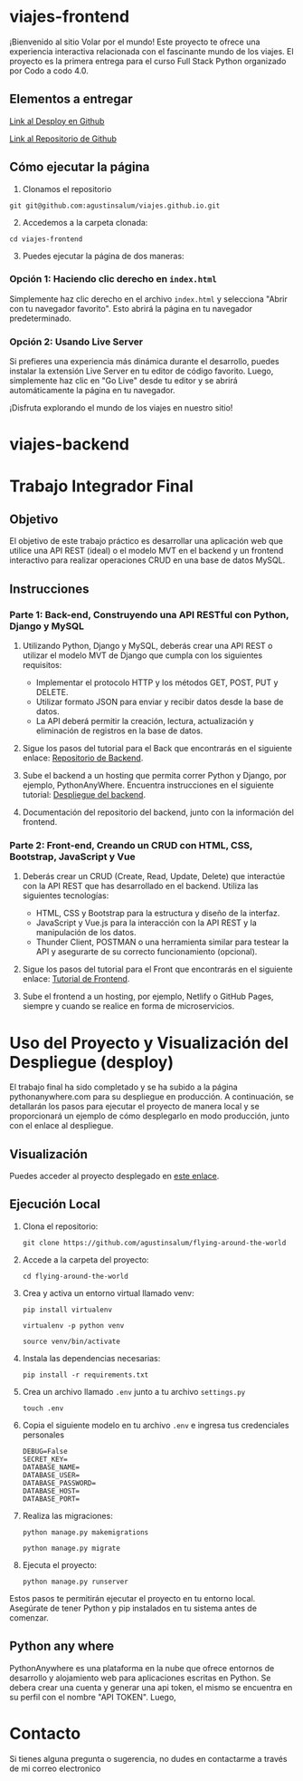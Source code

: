 # viajes-frontend

¡Bienvenido al sitio Volar por el mundo! Este proyecto te ofrece una experiencia interactiva relacionada con el fascinante mundo de los viajes. El proyecto es la primera entrega para el curso Full Stack Python organizado por Codo a codo 4.0.

## Elementos a entregar

[Link al Desploy en Github](https://agustinsalum.github.io/viajes.github.io/)

[Link al Repositorio de Github](https://github.com/agustinsalum/viajes.github.io)

## Cómo ejecutar la página

1. Clonamos el repositorio

```
git git@github.com:agustinsalum/viajes.github.io.git
```

2. Accedemos a la carpeta clonada:

```
cd viajes-frontend
```

3. Puedes ejecutar la página de dos maneras:

### Opción 1: Haciendo clic derecho en `index.html`
Simplemente haz clic derecho en el archivo `index.html` y selecciona "Abrir con tu navegador favorito". Esto abrirá la página en tu navegador predeterminado.

### Opción 2: Usando Live Server
Si prefieres una experiencia más dinámica durante el desarrollo, puedes instalar la extensión Live Server en tu editor de código favorito. Luego, simplemente haz clic en "Go Live" desde tu editor y se abrirá automáticamente la página en tu navegador.

¡Disfruta explorando el mundo de los viajes en nuestro sitio!

# viajes-backend

# Trabajo Integrador Final

## Objetivo

El objetivo de este trabajo práctico es desarrollar una aplicación web que utilice una API REST (ideal) o el modelo MVT en el backend y un frontend interactivo para realizar operaciones CRUD en una base de datos MySQL.

## Instrucciones

### Parte 1: Back-end, Construyendo una API RESTful con Python, Django y MySQL

1. Utilizando Python, Django y MySQL, deberás crear una API REST o utilizar el modelo MVT de Django que cumpla con los siguientes requisitos:
   - Implementar el protocolo HTTP y los métodos GET, POST, PUT y DELETE.
   - Utilizar formato JSON para enviar y recibir datos desde la base de datos.
   - La API deberá permitir la creación, lectura, actualización y eliminación de registros en la base de datos.

2. Sigue los pasos del tutorial para el Back que encontrarás en el siguiente enlace: [Repositorio de Backend](https://github.com/andru-oca/Django-Backend-Inicial).

3. Sube el backend a un hosting que permita correr Python y Django, por ejemplo, PythonAnyWhere. Encuentra instrucciones en el siguiente tutorial: [Despliegue del backend](https://github.com/andru-oca/Django-Backend-Inicial/tree/main/3_django-tercera-parte-deploy).

4. Documentación del repositorio del backend, junto con la información del frontend.

### Parte 2: Front-end, Creando un CRUD con HTML, CSS, Bootstrap, JavaScript y Vue

1. Deberás crear un CRUD (Create, Read, Update, Delete) que interactúe con la API REST que has desarrollado en el backend. Utiliza las siguientes tecnologías:
   - HTML, CSS y Bootstrap para la estructura y diseño de la interfaz.
   - JavaScript y Vue.js para la interacción con la API REST y la manipulación de los datos.
   - Thunder Client, POSTMAN o una herramienta similar para testear la API y asegurarte de su correcto funcionamiento (opcional).

2. Sigue los pasos del tutorial para el Front que encontrarás en el siguiente enlace: [Tutorial de Frontend](URL_DEL_TUTORIAL_DEL_FRONTEND).

3. Sube el frontend a un hosting, por ejemplo, Netlify o GitHub Pages, siempre y cuando se realice en forma de microservicios.

# Uso del Proyecto y Visualización del Despliegue (desploy)

El trabajo final ha sido completado y se ha subido a la página pythonanywhere.com para su despliegue en producción. A continuación, se detallarán los pasos para ejecutar el proyecto de manera local y se proporcionará un ejemplo de cómo desplegarlo en modo producción, junto con el enlace al despliegue.

## Visualización

Puedes acceder al proyecto desplegado en [este enlace](https://agustinsalum.pythonanywhere.com/).

## Ejecución Local

1. Clona el repositorio:

    ```
    git clone https://github.com/agustinsalum/flying-around-the-world
    ```

2. Accede a la carpeta del proyecto:

    ```
    cd flying-around-the-world
    ```

3. Crea y activa un entorno virtual llamado venv:

    ```
    pip install virtualenv
    ```
    ```
    virtualenv -p python venv
    ```
    ```
    source venv/bin/activate
    ```

4. Instala las dependencias necesarias:

    ```
    pip install -r requirements.txt
    ```

5. Crea un archivo llamado `.env` junto a tu archivo `settings.py`

   ```
   touch .env
   ```

6. Copia el siguiente modelo en tu archivo `.env` e ingresa tus credenciales personales

   ```
   DEBUG=False
   SECRET_KEY=
   DATABASE_NAME=
   DATABASE_USER=
   DATABASE_PASSWORD=
   DATABASE_HOST=
   DATABASE_PORT=
   ```

7. Realiza las migraciones:

    ```
    python manage.py makemigrations
    ```
    ```
    python manage.py migrate
    ```

8. Ejecuta el proyecto:

    ```
    python manage.py runserver
    ```

Estos pasos te permitirán ejecutar el proyecto en tu entorno local. Asegúrate de tener Python y pip instalados en tu sistema antes de comenzar.

## Python any where

PythonAnywhere es una plataforma en la nube que ofrece entornos de desarrollo y alojamiento web para aplicaciones escritas en Python. Se debera crear una cuenta y generar una api token, el mismo se encuentra en su perfil con el nombre "API TOKEN". Luego,  

# Contacto
Si tienes alguna pregunta o sugerencia, no dudes en contactarme a través de mi correo electronico


